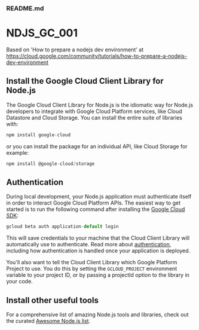 ### README.md

# NDJS_GC_001

Based on 'How to prepare a nodejs dev environment' at https://cloud.google.com/community/tutorials/how-to-prepare-a-nodejs-dev-environment

## Install the Google Cloud Client Library for Node.js

The Google Cloud Client Library for Node.js is the idiomatic way for Node.js developers to integrate with Google Cloud Platform services, like Cloud Datastore and Cloud Storage. You can install the entire suite of libraries with:

```javascript
npm install google-cloud
```

or you can install the package for an individual API, like Cloud Storage for example:

```javascript
npm install @google-cloud/storage
```

## Authentication

During local development, your Node.js application must authenticate itself in order to interact Google Cloud Platform APIs. The easiest way to get started is to run the following command after installing the [Google Cloud SDK](https://cloud.google.com/sdk/):

```javascript
gcloud beta auth application-default login
```

This will save credentials to your machine that the Cloud Client Library will automatically use to authenticate. Read more about [authentication](https://cloud.google.com/docs/authentication#getting_credentials_for_server-centric_flow), including how authentication is handled once your application is deployed.

You'll also want to tell the Cloud Client Library which Google Platform Project to use. You do this by setting the ```GCLOUD_PROJECT``` environment variable to your project ID, or by passing a projectId option to the library in your code. 

## Install other useful tools

For a comprehensive list of amazing Node.js tools and libraries, check out the curated [Awesome Node.js list](https://github.com/sindresorhus/awesome-nodejs).

